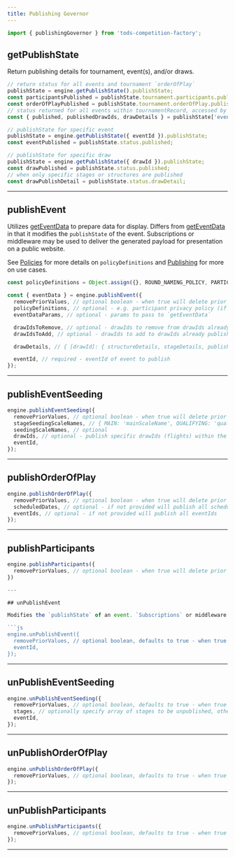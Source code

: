 ```yaml
---
title: Publishing Governor
---
```


```js
import { publishingGovernor } from 'tods-competition-factory';
```

## getPublishState

Return publishing details for tournament, event(s), and/or draws.

```js
// return status for all events and tournament `orderOfPlay`
publishState = engine.getPublishState().publishState;
const participantsPublished = publishState.tournament.participants.published;
const orderOfPlayPublished = publishState.tournament.orderOfPlay.published;
// status returned for all events within tournamentRecord, accessed by eventId
const { published, publishedDrawIds, drawDetails } = publishState['eventId'].status;

// publishState for specific event
publishState = engine.getPublishState({ eventId }).publishState;
const eventPublished = publishState.status.published;

// publishState for specific draw
publishState = engine.getPublishState({ drawId }).publishState;
const drawPublished = publishState.status.published;
// when only specific stages or structures are published
const drawPublishDetail = publishState.status.drawDetail;
```

---

## publishEvent

Utilizes [getEventData](/docs/governors/event-governor#geteventdata) to prepare data for display. Differs from [getEventData](/docs/governors/event-governor#geteventdata) in that it modifies the `publishState` of the event. Subscriptions or middleware may be used to deliver the generated payload for presentation on a public website.

See [Policies](../concepts/policies) for more details on `policyDefinitions` and [Publishing](../concepts/publishing.md) for more on use cases.

```js
const policyDefinitions = Object.assign({}, ROUND_NAMING_POLICY, PARTICIPANT_PRIVACY_DEFAULT);

const { eventData } = engine.publishEvent({
  removePriorValues, // optional boolean - when true will delete prior timeItems
  policyDefinitions, // optional - e.g. participant privacy policy (if not already attached)
  eventDataParams, // optional - params to pass to `getEventData`

  drawIdsToRemove, // optional - drawIds to remove from drawIds already published
  drawIdsToAdd, // optional - drawIds to add to drawIds already published

  drawDetails, // { [drawId]: { structureDetails, stageDetails, publishingDetail: { published: true, embargo: UTC Date string } }}

  eventId, // required - eventId of event to publish
});
```

---

## publishEventSeeding

```js
engine.publishEventSeeding({
  removePriorValues, // optional boolean - when true will delete prior timeItems
  stageSeedingScaleNames, // { MAIN: 'mainScaleName', QUALIFYING: 'qualifyingScaleName' } - required if a distinction is made between MAIN and QUALIFYING seeding
  seedingScaleNames, // optional
  drawIds, // optional - publish specific drawIds (flights) within the event
  eventId,
});
```

---

## publishOrderOfPlay

```js
engine.publishOrderOfPlay({
  removePriorValues, // optional boolean - when true will delete prior timeItems
  scheduledDates, // optional - if not provided will publish all scheduledDates
  eventIds, // optional - if not provided will publish all eventIds
});
```

---

## publishParticipants

````js
engine.publishParticipants({
  removePriorValues, // optional boolean - when true will delete prior timeItems
})

---

## unPublishEvent

Modifies the `publishState` of an event. `Subscriptions` or middleware can be used to trigger messaging to services which make event data visible on public websites.

```js
engine.unPublishEvent({
  removePriorValues, // optional boolean, defaults to true - when true will delete prior timeItems
  eventId,
});
````

---

## unPublishEventSeeding

```js
engine.unPublishEventSeeding({
  removePriorValues, // optional boolean, defaults to true - when true will delete prior timeItems
  stages, // optionally specify array of stages to be unpublished, otherwise unpublish all stages
  eventId,
});
```

---

## unPublishOrderOfPlay

```js
engine.unPublishOrderOfPlay({
  removePriorValues, // optional boolean, defaults to true - when true will delete prior timeItems
});
```

---

## unPublishParticipants

```js
engine.unPublishParticipants({
  removePriorValues, // optional boolean, defaults to true - when true will delete prior timeItems
});
```

---
